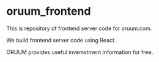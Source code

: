 # oruum_frontend
This is repository of frontend server code for oruum.com.

We build frontend server code using React.

ORUUM provides useful invemstment information for free.